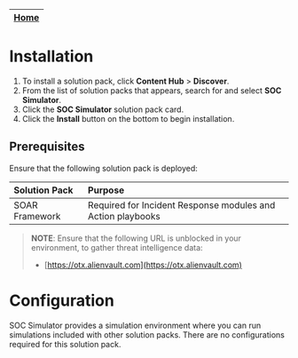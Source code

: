 | [Home](https://github.com/fortinet-fortisoar/solution-pack-soc-simulator/blob/release/1.0.2/README.md) | 
|--------------------------------------------|

# Installation

1. To install a solution pack, click **Content Hub** > **Discover**.    
2. From the list of solution packs that appears, search for and select **SOC Simulator**. 
3. Click the **SOC Simulator** solution pack card.    
4. Click the **Install** button on the bottom to begin installation.

## Prerequisites

Ensure that the following solution pack is deployed:

| Solution Pack  | Purpose                                                     |
|:---------------|:------------------------------------------------------------|
| SOAR Framework | Required for Incident Response modules and Action playbooks |

>**NOTE**: Ensure that the following URL is unblocked in your environment, to gather threat intelligence data:
>- [https://otx.alienvault.com](https://otx.alienvault.com)

# Configuration

SOC Simulator provides a simulation environment where you can run simulations included with other solution packs. There are no configurations required for this solution pack.

